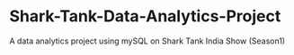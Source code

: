 # Shark-Tank-Data-Analytics-Project
A data analytics project using mySQL on Shark Tank India Show (Season1)
